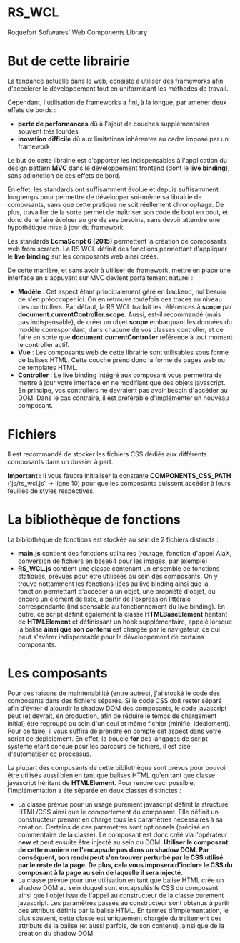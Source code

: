 # RS_WCL
Roquefort Softwares' Web Components Library

# But de cette librairie
La tendance actuelle dans le web, consiste à utiliser des frameworks afin d'accélérer le développement tout en uniformisant les méthodes de travail.

Cependant, l'utilisation de frameworks a fini, à la longue, par amener deux effets de bords :

* **perte de performances** dû à l'ajout de couches supplémentaires souvent très lourdes
* **inovation difficile** dû aux limitations inhérentes au cadre imposé par un framework

Le but de cette librairie est d'apporter les indispensables à l'application du design pattern **MVC** dans le développement frontend (dont le **live binding**), sans adjonction de ces effets de bord.

En effet, les standards ont suffisamment évolué et depuis suffisamment longtemps pour permettre de développer soi-même sa librairie de composants, sans que cette pratique ne soit réellement chronophage. De plus, travailler de la sorte permet de maîtriser son code de bout en bout, et donc de le faire évoluer au gré de ses besoins, sans devoir attendre une hypothétique mise à jour du framework.

Les standards **EcmaScript 6 (2015)** permettent la création de composants web from scratch. La RS WCL définit des fonctions permettant d'appliquer le **live binding** sur les composants web ainsi créés.

De cette manière, et sans avoir à utiliser de framework, mettre en place une interface en s'appuyant sur MVC devient parfaitement naturel :

* **Modèle** : Cet aspect étant principalement géré en backend, nul besoin de s'en préoccuper ici. On en retrouve toutefois des traces au niveau des controllers. Par défaut, la RS WCL traduit les références à **scope** par **document.currentController.scope**. Aussi, est-il recommandé (mais pas indispensable), de créer un objet **scope** embarquant les données du modèle correspondant, dans chacune de vos classes controller, et de faire en sorte que **document.currentController** référence à tout moment le controller actif.
* **Vue** : Les composants web de cette librairie sont utilisables sous forme de balises HTML. Cette couche prend donc la forme de pages web ou de templates HTML.
* **Controller** : Le live binding intégré aux composant vous permettra de mettre à jour votre interface en ne modifiant que des objets javascript. En principe, vos controllers ne devraient pas avoir besoin d'accéder au DOM. Dans le cas contraire, il est préférable d'implémenter un nouveau composant.

# Fichiers
Il est recommandé de stocker les fichiers CSS dédiés aux différents composants dans un dossier à part.

**Important :**
Il vous faudra initialiser la constante **COMPONENTS_CSS_PATH** ('js/rs_wcl.js' -> ligne 10) pour que les composants puissent accéder à leurs feuilles de styles respectives.

# La bibliothèque de fonctions
La bibliothèque de fonctions est stockée au sein de 2 fichiers distincts :

* **main.js** contient des fonctions utilitaires (routage, fonction d'appel AjaX, conversion de fichiers en base64 pour les images, par exemple)
* **RS_WCL.js** contient une classe contenant un ensemble de fonctions statiques, prévues pour être utilisées au sein des composants. On y trouve nottamment les fonctions liées au live binding ainsi que la fonction permettant d'accéder à un objet, une propriété d'objet, ou encore un élément de liste, à partir de l'expression littérale correspondante (indispensable au fonctionnement du live binding). En outre, ce script définit également la classe **HTMLBaseElement** héritant de **HTMLElement** et définissant un hook supplémentaire, appelé lorsque la balise **ainsi que son contenu** est chargée par le navigateur, ce qui peut s'avérer indispensable pour le développement de certains composants.

# Les composants
Pour des raisons de maintenabilité (entre autres), j'ai stocké le code des composants dans des fichiers séparés. Si le code CSS doit rester séparé afin d'éviter d'alourdir le shadow DOM des composants, le code javascript peut (et devrait, en production, afin de réduire le temps de chargement initial) être regroupé au sein d'un seul et même fichier (minifié, idéalement). Pour ce faire, il vous suffira de prendre en compte cet aspect dans votre script de déploiement. En effet, la boucle **for** des langages de script système étant conçue pour les parcours de fichiers, il est aisé d'automatiser ce processus.

La plupart des composants de cette bibliothèque sont prévus pour pouvoir être utilisés aussi bien en tant que balises HTML qu'en tant que classe javascript héritant de **HTMLElement**. Pour rendre ceci possible, l'implémentation a été séparée en deux classes distinctes :

* La classe prévue pour un usage purement javascript définit la structure HTML/CSS ainsi que le comportement du composant. Elle définit un constructeur prenant en charge tous les paramètres nécessaires à sa création. Certains de ces paramètres sont optionnels (précisé en commentaire de la classe). Le composant est donc créé via l'opérateur **new** et peut ensuite être injecté au sein du DOM. **Utiliser le composant de cette manière ne l'encapsule pas dans un shadow DOM. Par conséquent, son rendu peut s'en trouver perturbé par le CSS utilisé par le reste de la page. De plus, cela vous imposera d'inclure le CSS du composant à la page au sein de laquelle il sera injecté.**
* La classe prévue pour une utilisation en tant que balise HTML crée un shadow DOM au sein duquel sont encapsulés le CSS du composant ainsi que l'objet issu de l'appel au constructeur de la classe purement javascript. Les paramètres passés au constructeur sont obtenus à partir des attributs définis par la balise HTML. En termes d'implémentation, le plus souvent, cette classe est uniquement chargée du traitement des attributs de la balise (et aussi parfois, de son contenu), ainsi que de la création du shadow DOM.
